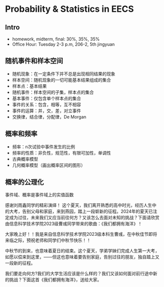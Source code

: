 # Probability & Statistics in EECS

## Intro
* homework, midterm, final: 30%, 35%, 35%
* Office Hour: Tuesday 2-3 p.m, 206-2, 5th jingyuan

## 随机事件和样本空间
* 随机现象：在一定条件下并不总是出现相同结果的现象
* 样本空间：随机现象的一切可能基本结果组成的集合
* 样本点：基本结果
* 随机事件：样本空间的子集，样本点的集合
* 基本事件：仅包含单个样本点的集合
* 事件的关系：包含，相等，互不相容
* 事件的运算：并，交，差，对立事件
* 交换律，结合律，分配律，De Morgan

## 概率和频率
* 频率：n次试验中事件发生的比例
* 频率的性质：非负性，规范性，有限可加性，单调性
* 古典概率模型
* 几何概率模型（画出概率区间的图形）

## 概率的公理化
事件域、概率是事件域上的实值函数

感谢刘雨鑫同学的精彩演绎！
这个夏天，我们离开熟悉的高中时光，经历人生中的大考，告别父母和家庭，来到燕园，踏上一段崭新的征程。2024年的夏天已注定成为过往，未来我们又应当前往何方？又该怎么去面对未知的挑战？下面请欣赏由信息科学技术学院2023级曹彧同学带来的歌曲：《我们都拥有海洋》！

大家晚上好！！我是来自信息科学技术学院2023级本科生曹彧，在中秋佳节即将来临之际，预祝老师和同学们中秋节快乐！！

中秋节的到来，也意味着夏日的结束。这个夏天，学弟学妹们完成人生第一大考，如愿以偿来到这里，——但这也意味着要告别家庭，告别过往的朋友，独自踏上又一段新的征程。

我们要走向何方?我们的大学生活应该是什么样的？我们又该如何面对前行途中新的挑战？下面这首《我们都拥有海洋》，送给大家。
